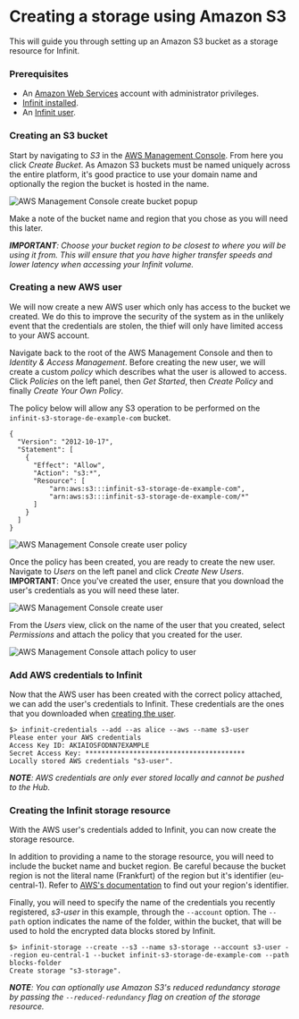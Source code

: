 Creating a storage using Amazon S3
==================================

This will guide you through setting up an Amazon S3 bucket as a storage resource for Infinit.

### Prerequisites ###

- An [Amazon Web Services](https://aws.amazon.com) account with administrator privileges.
- <a href="${route('doc_get_started')}">Infinit installed</a>.
- An <a href="${route('doc_reference')}#user">Infinit user</a>.

### Creating an S3 bucket ###

Start by navigating to _S3_ in the <a href="http://aws.amazon.com/">AWS Management Console</a>. From here you click _Create Bucket_. As Amazon S3 buckets must be named uniquely across the entire platform, it's good practice to use your domain name and optionally the region the bucket is hosted in the name.

<img src="${url('images/docs/s3/create-bucket.png')}" alt="AWS Management Console create bucket popup">

Make a note of the bucket name and region that you chose as you will need this later.

_**IMPORTANT**: Choose your bucket region to be closest to where you will be using it from. This will ensure that you have higher transfer speeds and lower latency when accessing your Infinit volume._

### Creating a new AWS user ###

We will now create a new AWS user which only has access to the bucket we created. We do this to improve the security of the system as in the unlikely event that the credentials are stolen, the thief will only have limited access to your AWS account.

Navigate back to the root of the AWS Management Console and then to _Identity & Access Management_. Before creating the new user, we will create a custom _policy_ which describes what the user is allowed to access. Click _Policies_ on the left panel, then _Get Started_, then _Create Policy_ and finally _Create Your Own Policy_.

The policy below will allow any S3 operation to be performed on the `infinit-s3-storage-de-example-com` bucket.

```
{
  "Version": "2012-10-17",
  "Statement": [
    {
      "Effect": "Allow",
      "Action": "s3:*",
      "Resource": [
          "arn:aws:s3:::infinit-s3-storage-de-example-com",
          "arn:aws:s3:::infinit-s3-storage-de-example-com/*"
      ]
    }
  ]
}
```

<img src="${url('images/docs/s3/create-policy.png')}" alt="AWS Management Console create user policy">

Once the policy has been created, you are ready to create the new user. Navigate to _Users_ on the left panel and click _Create New Users_. **IMPORTANT**: Once you've created the user, ensure that you download the user's credentials as you will need these later.

<img src="${url('images/docs/s3/create-user.png')}" alt="AWS Management Console create user">

From the _Users_ view, click on the name of the user that you created, select _Permissions_ and attach the policy that you created for the user.

<img src="${url('images/docs/s3/attach-policy.png')}" alt="AWS Management Console attach policy to user">

### Add AWS credentials to Infinit ###

Now that the AWS user has been created with the correct policy attached, we can add the user's credentials to Infinit. These credentials are the ones that you downloaded when [creating the user](#creating-a-new-aws-user).

```
$> infinit-credentials --add --as alice --aws --name s3-user
Please enter your AWS credentials
Access Key ID: AKIAIOSFODNN7EXAMPLE
Secret Access Key: ****************************************
Locally stored AWS credentials "s3-user".
```

_**NOTE**: AWS credentials are only ever stored locally and cannot be pushed to the Hub._

### Creating the Infinit storage resource ###

With the AWS user's credentials added to Infinit, you can now create the storage resource.

In addition to providing a name to the storage resource, you will need to include the bucket name and bucket region. Be careful because the bucket region is not the literal name (Frankfurt) of the region but it's identifier (eu-central-1). Refer to [AWS's documentation](http://docs.aws.amazon.com/general/latest/gr/rande.html#s3_region) to find out your region's identifier.

Finally, you will need to specify the name of the credentials you recently registered, _s3-user_ in this example, through the `--account` option. The `--path` option indicates the name of the folder, within the bucket, that will be used to hold the encrypted data blocks stored by Infinit.

```
$> infinit-storage --create --s3 --name s3-storage --account s3-user --region eu-central-1 --bucket infinit-s3-storage-de-example-com --path blocks-folder
Create storage "s3-storage".
```

_**NOTE**: You can optionally use Amazon S3's reduced redundancy storage by passing the `--reduced-redundancy` flag on creation of the storage resource._
